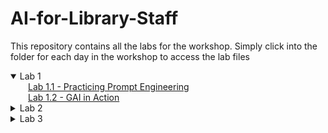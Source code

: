 <head>
     <link rel="shortcut icon" type="image/x-icon" href="NQ-Logo.png">
</head>

# AI-for-Library-Staff

This repository contains all the labs for the workshop. Simply click into the folder for each day in the workshop to access the lab files

<details open>
    <summary>Lab 1</summary>
    &emsp;&emsp;<a href="./Lab-1/Lab-1.1-Practicing-Prompt-Engineering/">Lab 1.1 - Practicing Prompt Engineering</a><br>
    &emsp;&emsp;<a href="./Lab-1/Lab-1.2-GAI-in-Action/">Lab 1.2 - GAI in Action</a>
</details>
<details>
    <summary>Lab 2</summary>
    &emsp;&emsp;<a href="./Lab-2/Lab-2.1-Bot-or-Not-A-Dive-into-AI-Content-Detection/">Lab 2.1 - Bot or Not? A Dive into AI Content Detection</a><br>
    &emsp;&emsp;<a href="./Lab-2/Lab-2.2-Automating-Library-Workflows-Through-Microsoft-PowerAutomate/">Lab 2.2 - Automating Library Workflows Through Microsoft PowerAutomate</a>
</details>
<details>
    <summary>Lab 3</summary>
    &emsp;&emsp;<a href="./Lab-3/Lab-3.1-Transforming-Library-Functions-with-Generative-AI/">Lab 3.1 - Transforming Library Functions with Generative AI</a><br>
    &emsp;&emsp;<a href="./Lab-3/Lab-3.2-Developing-a-Custom-Image-Classification-Model/">Lab 3.2 - Developing a Custom Image Classification Model</a>
</details>
